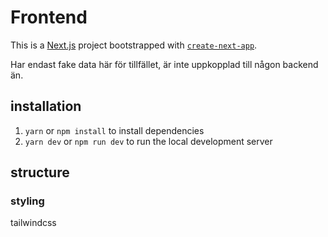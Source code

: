 # Frontend

This is a [Next.js](https://nextjs.org/) project bootstrapped with [`create-next-app`](https://github.com/vercel/next.js/tree/canary/packages/create-next-app).

Har endast fake data här för tillfället, är inte uppkopplad till någon backend än.

## installation

1. `yarn` or `npm install` to install dependencies
2. `yarn dev` or `npm run dev` to run the local development server

## structure

### styling

tailwindcss
